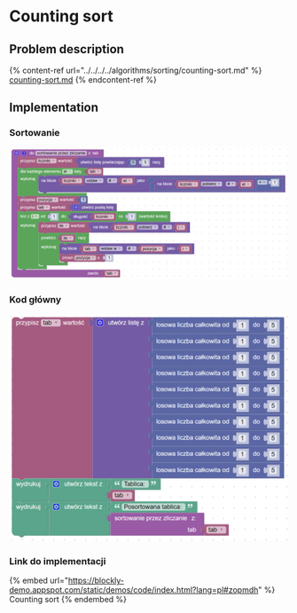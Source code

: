 # Counting sort

## Problem description

{% content-ref url="../../../../algorithms/sorting/counting-sort.md" %}
[counting-sort.md](../../../../algorithms/sorting/counting-sort.md)
{% endcontent-ref %}

## Implementation

### Sortowanie

![](../../../../.gitbook/assets/counting_sort.png)

### Kod główny

![](../../../../.gitbook/assets/counting_sort_main.png)

### Link do implementacji

{% embed url="https://blockly-demo.appspot.com/static/demos/code/index.html?lang=pl#zopmdh" %}
Counting sort
{% endembed %}
